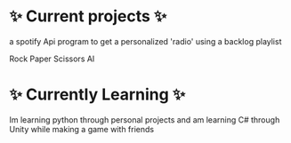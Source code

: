 <!--
**Parisman1/Parisman1** is a ✨ _special_ ✨ repository because its `README.md` (this file) appears on your GitHub profile.

Here are some ideas to get you started:

- 🔭 I’m currently working on ...
- 🌱 I’m currently learning ...
- 👯 I’m looking to collaborate on ...
- 🤔 I’m looking for help with ...
- 💬 Ask me about ...
- 📫 How to reach me: ...
- 😄 Pronouns: ...
- ⚡ Fun fact: ...
-->

# ✨ Current projects ✨
a spotify Api program to get a personalized 'radio' using a backlog playlist

Rock Paper Scissors AI 

# ✨ Currently Learning ✨

Im learning python through personal projects and am learning C# through Unity while making a game with friends


